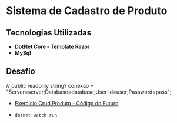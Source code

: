 # Sistema de Cadastro de Produto

## Tecnologias Utilizadas

- **DotNet Core - Template Razor**
- **MySql**

## Desafio

// public readonly string? conexao = "Server=server;Database=database;User Id=user;Password=pass";

- [Exercício Crud Produto - Código do Futuro](https://wordpad.cc/codigo-do-futuro-)

- `dotnet watch run`
